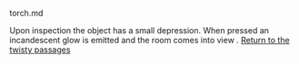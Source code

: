 torch.md

Upon inspection the object has a small depression.
When pressed an incandescent glow is emitted and the room comes into view
.  [Return to the twisty passages](../zork.md)